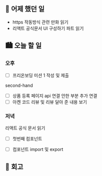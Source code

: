 ## 🌃 어제 했던 일

- https 작동방식 관련 만화 읽기
- 리액트 공식문서 UI 구성하기 파트 읽기

## 🏙️ 오늘 할 일

### 오후
- [ ] 프리온보딩 미션 1 작성 및 제출

second-hand
- [ ] 상품 등록 페이지 api 연결 안한 부분 추가 연결
- [ ] 아켄 코드 리뷰 및 리뷰 달아 준 내용 보기

### 저녁
리액트 공식 문서 읽기
- [ ] 첫번째 컴포넌트
- [ ] 컴포넌트 import 및 export



## 🌆 회고
